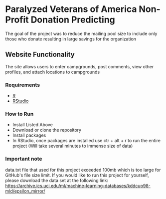 # Paralyzed Veterans of America Non-Profit Donation Predicting
The goal of the project was to reduce the mailing pool size to include only those who donate resulting in large savings for the organization

## Website Functionality
The site allows users to enter campgrounds, post comments, view other profiles, and attach locations to campgrounds

### Requirements
* [R](https://www.r-project.org/)
* [RStudio](https://www.rstudio.com/)


### How to Run 
* Install Listed Above
* Download or clone the repository
* Install packages 
* In RStudio, once packages are installed use ctr + alt + r to run the entire project (Will take several minutes to immense size of data)

### Important note
data.txt file that used for this project exceeded 100mb which is too large for GitHub's file size limit. If you would like to run this project for yourself, please download the data set at the following link: https://archive.ics.uci.edu/ml/machine-learning-databases/kddcup98-mld/epsilon_mirror/